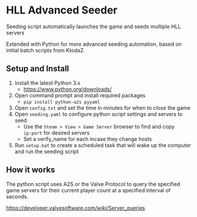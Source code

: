 # HLL Advanced Seeder

Seeding script automatically launches the game and seeds multiple HLL servers

Extended with Python for more advanced seeding automation, based on initial batch scripts from KtodaZ.

## Setup and Install

1. Install the latest Python 3.x
	- https://www.python.org/downloads/
2. Open command prompt and install required packages
	- `pip install python-a2s pyyaml`
3. Open `config.txt` and set the time in minutes for when to close the game
4. Open `seeding.yaml` to configure python script settings and servers to seed
    - Use the `Steam > View > Game Server` browser to find and copy `ip:port` for desired servers
	- Set a verify_name for each incase they change hosts
5. Run `setup.bat` to create a scheduled task that will wake up the computer and run the seeding script

## How it works

The python script uses A2S or the Valve Protocol to query the specified game servers for their current player count at a specified interval of seconds.

https://developer.valvesoftware.com/wiki/Server_queries
